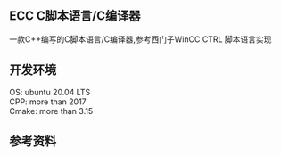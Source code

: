 ## ECC C脚本语言/C编译器
一款C++编写的C脚本语言/C编译器,参考西门子WinCC CTRL 脚本语言实现

## 开发环境

OS: ubuntu 20.04 LTS  
CPP: more than 2017  
Cmake: more than 3.15  


## 参考资料